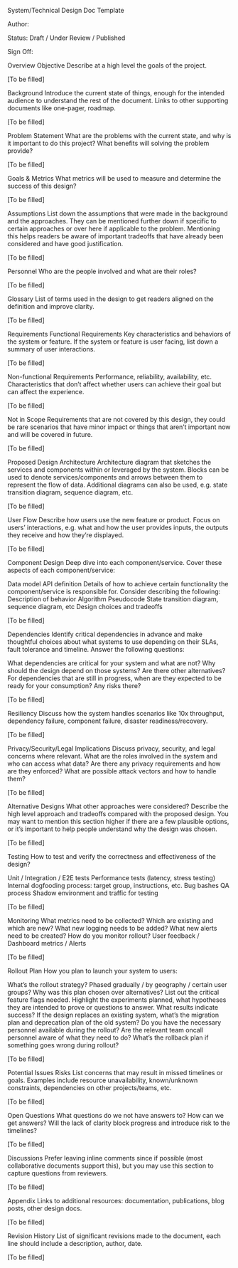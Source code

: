 System/Technical Design Doc Template

Author:

Status: Draft / Under Review / Published

Sign Off: <List of reviewers>

Overview
Objective
Describe at a high level the goals of the project.

[To be filled]

Background
Introduce the current state of things, enough for the intended audience to understand the rest of the document. Links to other supporting documents like one-pager, roadmap.


[To be filled]

Problem Statement
What are the problems with the current state, and why is it important to do this project? What benefits will solving the problem provide?


[To be filled]

Goals & Metrics
What metrics will be used to measure and determine the success of this design?


[To be filled]

Assumptions
List down the assumptions that were made in the background and the approaches. They can be mentioned further down if specific to certain approaches or over here if applicable to the problem. Mentioning this helps readers be aware of important tradeoffs that have already been considered and have good justification.


[To be filled]

Personnel
Who are the people involved and what are their roles?


[To be filled]

Glossary
List of terms used in the design to get readers aligned on the definition and improve clarity.


[To be filled]

Requirements
Functional Requirements
Key characteristics and behaviors of the system or feature. If the system or feature is user facing, list down a summary of user interactions.


[To be filled]

Non-functional Requirements
Performance, reliability, availability, etc. Characteristics that don’t affect whether users can achieve their goal but can affect the experience.


[To be filled]

Not in Scope
Requirements that are not covered by this design, they could be rare scenarios that have minor impact or things that aren’t important now and will be covered in future.


[To be filled]

Proposed Design
Architecture
Architecture diagram that sketches the services and components within or leveraged by the system. Blocks can be used to denote services/components and arrows between them to represent the flow of data. Additional diagrams can also be used, e.g. state transition diagram, sequence diagram, etc.


[To be filled]

User Flow
Describe how users use the new feature or product. Focus on users’ interactions, e.g. what and how the user provides inputs, the outputs they receive and how they’re displayed.


[To be filled]

Component Design
Deep dive into each component/service. Cover these aspects of each component/service:

Data model
API definition
Details of how to achieve certain functionality the component/service is responsible for. Consider describing the following:
Description of behavior
Algorithm
Pseudocode
State transition diagram, sequence diagram, etc
Design choices and tradeoffs

[To be filled]

Dependencies
Identify critical dependencies in advance and make thoughtful choices about what systems to use depending on their SLAs, fault tolerance and timeline. Answer the following questions:

What dependencies are critical for your system and what are not?
Why should the design depend on those systems? Are there other alternatives?
For dependencies that are still in progress, when are they expected to be ready for your consumption? Any risks there?

[To be filled]

Resiliency
Discuss how the system handles scenarios like 10x throughput, dependency failure, component failure, disaster readiness/recovery.


[To be filled]

Privacy/Security/Legal Implications
Discuss privacy, security, and legal concerns where relevant. What are the roles involved in the system and who can access what data? Are there any privacy requirements and how are they enforced? What are possible attack vectors and how to handle them?


[To be filled]

Alternative Designs
What other approaches were considered? Describe the high level approach and tradeoffs compared with the proposed design. You may want to mention this section higher if there are a few plausible options, or it’s important to help people understand why the design was chosen.


[To be filled]

Testing
How to test and verify the correctness and effectiveness of the design?

Unit / Integration / E2E tests
Performance tests (latency, stress testing)
Internal dogfooding process: target group, instructions, etc.
Bug bashes
QA process
Shadow environment and traffic for testing

[To be filled]

Monitoring
What metrics need to be collected? Which are existing and which are new?
What new logging needs to be added?
What new alerts need to be created?
How do you monitor rollout? User feedback / Dashboard metrics / Alerts

[To be filled]

Rollout Plan
How you plan to launch your system to users:

What’s the rollout strategy? Phased gradually / by geography / certain user groups? Why was this plan chosen over alternatives?
List out the critical feature flags needed.
Highlight the experiments planned, what hypotheses they are intended to prove or questions to answer. What results indicate success?
If the design replaces an existing system, what’s the migration plan and deprecation plan of the old system?
Do you have the necessary personnel available during the rollout? Are the relevant team oncall personnel aware of what they need to do?
What’s the rollback plan if something goes wrong during rollout?

[To be filled]

Potential Issues
Risks
List concerns that may result in missed timelines or goals. Examples include resource unavailability, known/unknown constraints, dependencies on other projects/teams, etc.


[To be filled]

Open Questions
What questions do we not have answers to? How can we get answers? Will the lack of clarity block progress and introduce risk to the timelines?


[To be filled]

Discussions
Prefer leaving inline comments since if possible (most collaborative documents support this), but you may use this section to capture questions from reviewers.


[To be filled]

Appendix
Links to additional resources: documentation, publications, blog posts, other design docs.


[To be filled]

Revision History
List of significant revisions made to the document, each line should include a description, author, date.


[To be filled]
